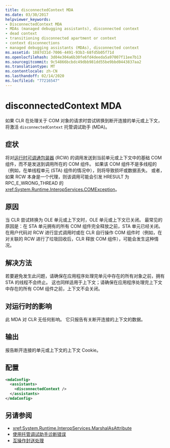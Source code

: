 ```yaml
---
title: disconnectedContext MDA
ms.date: 03/30/2017
helpviewer_keywords:
- DisconnectedContext MDA
- MDAs (managed debugging assistants), disconnected context
- dead context
- transitioning disconnected apartment or context
- context disconnections
- managed debugging assistants (MDAs), disconnected context
ms.assetid: 1887d31d-7006-4491-93b3-68fd5b05f71d
ms.openlocfilehash: 3d04e304a6b30fe6fd4deeda5a97007f11ee7b13
ms.sourcegitcommit: 9c54866bcbdc49dbb981dd55be9bbd0443837aa2
ms.translationtype: MT
ms.contentlocale: zh-CN
ms.lasthandoff: 02/14/2020
ms.locfileid: "77216547"
---
```

# <a name="disconnectedcontext-mda"></a>disconnectedContext MDA
如果 CLR 在处理关于 COM 对象的请求时尝试转换到断开连接的单元或上下文，将激活 `disconnectedContext` 托管调试助手 (MDA)。  
  
## <a name="symptoms"></a>症状  
 将对[运行时可调通包装器](../../standard/native-interop/runtime-callable-wrapper.md) (RCW) 的调用发送到当前单元或上下文中的基础 COM 组件，而不是发送到调用所在的 COM 组件。 如果该 COM 组件不是多线程的（例如，在单线程单元 (STA) 组件的情况中），则将导致损坏或数据丢失。 或者，如果 RCW 本身是一个代理，则该调用可能会引发 HRESULT 为 RPC_E_WRONG_THREAD 的 <xref:System.Runtime.InteropServices.COMException>。  
  
## <a name="cause"></a>原因  
 当 CLR 尝试转换为 OLE 单元或上下文时，OLE 单元或上下文已关闭。 最常见的原因是：在 STA 单元拥有的所有 COM 组件完全释放之前，STA 单元已经关闭。在用户代码对 RCW 进行显式调用时或在 CLR 自行操作 COM 组件时（例如，在对关联的 RCW 进行了垃圾回收后，CLR 释放 COM 组件），可能会发生这种情况。  
  
## <a name="resolution"></a>解决方法  
 若要避免发生此问题，请确保在应用程序处理完单元中存在的所有对象之前，拥有 STA 的线程不会终止。 这也同样适用于上下文；请确保在应用程序处理完上下文中存在的所有 COM 组件之前，上下文不会关闭。  
  
## <a name="effect-on-the-runtime"></a>对运行时的影响  
 此 MDA 对 CLR 无任何影响。 它只报告有关断开连接的上下文的数据。  
  
## <a name="output"></a>输出  
 报告断开连接的单元或上下文的上下文 Cookie。  
  
## <a name="configuration"></a>配置  
  
```xml  
<mdaConfig>  
  <assistants>  
    <disconnectedContext />  
  </assistants>  
</mdaConfig>  
```  
  
## <a name="see-also"></a>另请参阅

- <xref:System.Runtime.InteropServices.MarshalAsAttribute>
- [使用托管调试助手诊断错误](diagnosing-errors-with-managed-debugging-assistants.md)
- [互操作封送处理](../interop/interop-marshaling.md)
